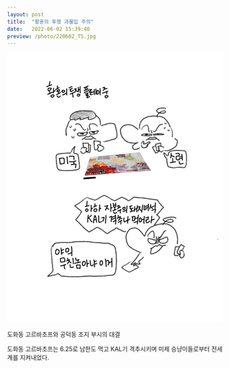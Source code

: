 ```yaml
---
layout: post
title:  "황혼의 투쟁 과몰입 주의"
date:   2022-06-02 15:39:40
preview: /photo/220602_TS.jpg
---
```



<img src="/photo/220602_TS.jpg" width="1000">

도화동 고르바초프와 공덕동 조지 부시의 대결

도화동 고르바초프는 6.25로 남한도 먹고 KAL기 격추시키며 미제 승냥이들로부터 전세계를 지켜내었다.
